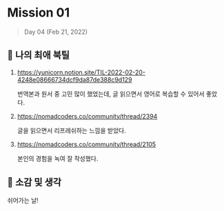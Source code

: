 # Mission 01

> Day 04 (Feb 21, 2022)

## :book: 나의 최애 북틸

1. https://yunicorn.notion.site/TIL-2022-02-20-4248e08666734dcf9da87de388c9d129

   번역본과 원서 중 고민 많이 했었는데, 글 읽으면서 영어로 복습할 수 있어서 좋았다.

2. https://nomadcoders.co/community/thread/2394

   글을 읽으면서 리프레쉬하는 느낌을 받았다.

3. https://nomadcoders.co/community/thread/2105

   본인의 경험을 녹여 잘 작성했다.

## 📌 소감 및 생각

쉬어가는 날!
